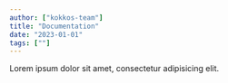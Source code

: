 ```yaml
---
author: ["kokkos-team"]
title: "Documentation"
date: "2023-01-01"
tags: [""]
---
```


Lorem ipsum dolor sit amet, consectetur adipisicing elit.